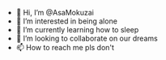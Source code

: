 - 👋 Hi, I’m @AsaMokuzai
- 👀 I’m interested in being alone
- 🌱 I’m currently learning how to sleep
- 💞️ I’m looking to collaborate on our dreams
- 📫 How to reach me pls don't 

<!---
AsaMokuzai/AsaMokuzai is a ✨ special ✨ repository because its `README.md` (this file) appears on your GitHub profile.
You can click the Preview link to take a look at your changes.
--->
